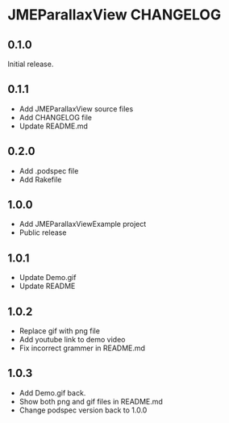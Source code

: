 # JMEParallaxView CHANGELOG

## 0.1.0

Initial release.

## 0.1.1
- Add JMEParallaxView source files
- Add CHANGELOG file 
- Update README.md

## 0.2.0
- Add .podspec file
- Add Rakefile

## 1.0.0
- Add JMEParallaxViewExample project
- Public release

## 1.0.1
- Update Demo.gif
- Update README

## 1.0.2
- Replace gif with png file
- Add youtube link to demo video
- Fix incorrect grammer in README.md

## 1.0.3
- Add Demo.gif back.
- Show both png and gif files in README.md
- Change podspec version back to 1.0.0